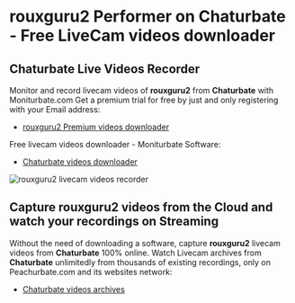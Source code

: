 # rouxguru2 Performer on Chaturbate - Free LiveCam videos downloader

## Chaturbate Live Videos Recorder

Monitor and record livecam videos of **rouxguru2** from **Chaturbate** with Moniturbate.com
Get a premium trial for free by just and only registering with your Email address:
* [rouxguru2 Premium videos downloader](https://moniturbate.com/request-demo-licence-key.html)

Free livecam videos downloader - Moniturbate Software:
* [Chaturbate videos downloader](https://moniturbate.com/moniturbate-download-software.html)

![rouxguru2 livecam videos recorder](https://peachurnet.com/templates/moniturbate-software.png)


## Capture rouxguru2 videos from the Cloud and watch your recordings on Streaming

Without the need of downloading a software, capture **rouxguru2** livecam videos from **Chaturbate** 100% online.
Watch Livecam archives from **Chaturbate** unlimitedly from thousands of existing recordings, only on Peachurbate.com and its websites network:
* [Chaturbate videos archives](https://peachurnet.com/)